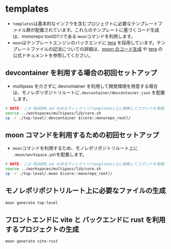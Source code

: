 # templates

- `templates`は基本的なインフラを含むプロジェクトに必要なテンプレートファイル群が配置されています。これらのテンプレートに基づくコード生成は、monorepo toolの1つである `moon`コマンドを利用します。
- `moon`はテンプレートエンジンのバックエンドに [tera](https://keats.github.io/tera/) を採用しています。テンプレートファイルの記法についての詳細は、[moon のコード生成](https://moonrepo.dev/docs/guides/codegen) や [tera](https://keats.github.io/tera/docs/) の公式ドキュメントを参照してください。

## devcontainer を利用する場合の初回セットアップ

- multipass を介さずに devcontainer を利用して開発環境を用意する場合は、モノレポリポジトリルートに`.devcontainer/devcontainer.json` を配置します。

```sh
# NOTE: この README.md のあるディレクトリ(templates)上に移動してコマンドを実施すること
source ../workspaces/multipass/lib/core.sh
cp -r ./top-level/.devcontainer $(core::monorepo_root)/
```

## moon コマンドを利用するための初回セットアップ

- `moon`コマンドを利用するため、モノレポリポジトリルート上に `.moon/workspace.yml`を配置します。

```sh
# NOTE: この README.md のあるディレクトリ(templates)上に移動してコマンドを実施すること
source ../workspaces/multipass/lib/core.sh
cp -r ./top-level/.moon $(core::monorepo_root)/
```

## モノレポリポジトリルート上に必要なファイルの生成

```sh
moon generate top-level
```

## フロントエンドに vite と バックエンドに rust を利用するプロジェクトの生成

```sh
moon generate vite-rust
```
